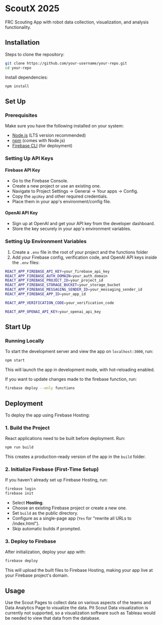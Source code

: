 # ScoutX 2025

FRC Scouting App with robot data collection, visualization, and analysis functionality. 

## Installation 

Steps to clone the repository:

```sh
git clone https://github.com/your-username/your-repo.git
cd your-repo
```

Install dependencies:

```sh
npm install
```

## Set Up 

### Prerequisites  
Make sure you have the following installed on your system:  
- [Node.js](https://nodejs.org/) (LTS version recommended)  
- [npm](https://www.npmjs.com/) (comes with Node.js)  
- [Firebase CLI](https://firebase.google.com/docs/cli) (for deployment)  

### Setting Up API Keys  

#### Firebase API Key  
- Go to the Firebase Console.
- Create a new project or use an existing one.
- Navigate to Project Settings → General → Your apps → Config.
- Copy the `apiKey` and other required credentials.
- Place them in your app's environment/config file.

#### OpenAI API Key  
- Sign up at OpenAI and get your API key from the developer dashboard.
- Store the key securely in your app's environment variables.

### Setting Up Environment Variables  
1. Create a `.env` file in the root of your project and the functions folder
2. Add your Firebase config, verification code, and OpenAI API keys inside the `.env` files:

```sh
REACT_APP_FIREBASE_API_KEY=your_firebase_api_key
REACT_APP_FIREBASE_AUTH_DOMAIN=your_auth_domain
REACT_APP_FIREBASE_PROJECT_ID=your_project_id
REACT_APP_FIREBASE_STORAGE_BUCKET=your_storage_bucket
REACT_APP_FIREBASE_MESSAGING_SENDER_ID=your_messaging_sender_id
REACT_APP_FIREBASE_APP_ID=your_app_id

REACT_APP_VERIFICATION_CODE=your_verification_code
```
```sh
REACT_APP_OPENAI_API_KEY=your_openai_api_key
```

## Start Up  

### Running Locally  
To start the development server and view the app on `localhost:3000`, run:  

```sh
npm start
```
This will launch the app in development mode, with hot-reloading enabled.

If you want to update changes made to the firebase function, run:

```sh
firebase deploy --only functions
```

## Deployment  

To deploy the app using Firebase Hosting:

### 1. Build the Project  
React applications need to be built before deployment. Run:

```sh
npm run build
```
This creates a production-ready version of the app in the `build` folder.

### 2. Initialize Firebase (First-Time Setup)  
If you haven't already set up Firebase Hosting, run:

```sh
firebase login
firebase init
```
- Select **Hosting**.
- Choose an existing Firebase project or create a new one.
- Set `build` as the public directory.
- Configure as a single-page app (`Yes` for "rewrite all URLs to /index.html").
- Skip automatic builds if prompted.

### 3. Deploy to Firebase  
After initialization, deploy your app with:

```sh
firebase deploy
```
This will upload the built files to Firebase Hosting, making your app live at your Firebase project's domain.

## Usage 

Use the Scout Pages to collect data on various aspects of the teams and Data Analytics Page to visualize the data. Pit Scout Data visualization is currently not supported, so a visualization software such as Tableau would be needed to view that data from the database.  
